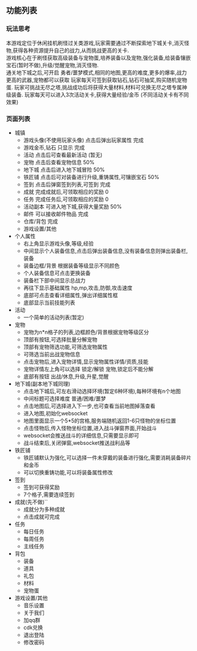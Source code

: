 ## 功能列表

### 玩法思考
本游戏定位于休闲挂机刷怪过关类游戏,玩家需要通过不断探索地下城关卡,消灭怪物,获得各种资源提升自己的战力,从而挑战更高的关卡.  
游戏核心在于刷怪获取高级装备与宠物蛋,培养装备以及宠物,强化装备,给装备镶嵌宝石(暂时不做),升级/觉醒宠物,消灭怪物.  
通关地下城之后,可开启 勇者/噩梦模式,相同的地图,更高的难度,更多的爆率,战力更高的武器,宠物都可以获取
玩家每天可签到获取钻石,钻石可抽奖,购买随机宠物蛋.
玩家可挑战无尽之塔,挑战成功后将获得大量材料,材料可兑换无尽之塔专属神级装备.
玩家每天可以进入3次活动关卡,获得大量经验/金币 (不同活动关卡有不同效果)


### 页面列表
- 城镇
    - 游戏头像(不使用玩家头像) 点击后弹出玩家属性 完成
    - 游戏金币,钻石 只显示  完成
    - 活动 点击后可查看最新活动 (暂无) 
    - 宠物 点击后查看宠物信息  50%
    - 地下城 点击后进入地下城冒险 50% 
    - 铁匠铺 点击后可对装备进行升级,重铸属性,可镶嵌宝石  50%
    - 签到 点击后弹窗签到列表,可签到  完成
    - 成就 完成成就后,可领取相应的奖励  0
    - 任务 完成任务后,可领取相应的奖励  0
    - 活动副本 可进入地下城,获得大量奖励  50%
    - 邮件 可以接收邮件物品  完成
    - 仓库/背包  完成 
    - 游戏设置/其他  
- 个人属性
    - 右上角显示游戏头像,等级,经验
    - 中间显示个人装备信息,点击后弹出装备信息,没有装备信息则弹出装备栏,装备
    - 装备边框/背景 根据装备等级显示不同颜色
    - 个人装备信息可点击更换装备
    - 装备栏下部中间显示总战力
    - 再往下显示基础属性 hp,mp,攻击,防御,攻击速度
    - 底部可点击查看详细属性,弹出详细属性框
    - 底部显示当前技能列表
- 活动
    - 一个简单的活动列表(暂定)
- 宠物
    - 宠物为n*n格子的列表,边框颜色/背景根据宠物等级区分
    - 顶部有按钮,可选择批量分解宠物
    - 顶部有宠物筛选功能,可筛选宠物属性
    - 可筛选当前出战宠物信息
    - 点击宠物后,进入宠物详情,显示宠物属性详情/资质,技能
    - 宠物详情左上角可以选择 锁定/解锁 宠物,锁定后不能分解
    - 底部有按钮 出战/休息,升级,升星,觉醒
- 地下城(副本地下城同理)
    - 点击地下城后,可左右滑动选择环境(暂定6种环境),每种环境有n个地图
    - 中间标题可选择难度 普通/困难/噩梦
    - 点击地图后,可选择进入下一步,也可查看当前地图掉落查看
    - 进入地图,初始化websocket
    - 地图里面显示一个5*5的宫格,服务端随机返回1-6只怪物的坐标位置
    - 点击怪物后,传入怪物坐标位置,进入战斗弹窗界面,开始战斗
    - websocket会推送战斗的详细信息,只需要显示即可
    - 战斗结束后,关闭弹窗,websocket推送战利品等
- 铁匠铺
    - 铁匠铺默认为强化,可以选择一件未穿戴的装备进行强化,需要消耗装备碎片和金币
    - 可以切换重铸功能,可以将装备属性修改
- 签到 
    - 签到可获得奖励
    - 7个格子,需要连续签到
- 成就(先不做)``
    - 成就分为多种成就
    - 点击成就可完成
- 任务
    - 每日任务
    - 每周任务
    - 主线任务
- 背包
    - 装备
    - 道具
    - 礼包
    - 材料
    - 宠物蛋
- 游戏设置/其他
    - 音乐设置
    - 关于我们
    - 加qq群
    - cdk兑换
    - 退出登陆
    - 修改密码
